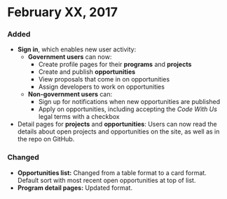 # February XX, 2017

### Added
* **Sign in**, which enables new user activity:
  * **Government users** can now: 
    * Create profile pages for their **programs** and **projects**
    * Create and publish **opportunities**
    * View proposals that come in on opportunities 
    * Assign developers to work on opportunities
  * **Non-government users** can:
    * Sign up for notifications when new opportunities are published
    * Apply on opportunities, including accepting the _Code With Us_ legal terms with a checkbox
* Detail pages for **projects** and **opportunities**: Users can now read the details about open projects and opportunities on the site, as well as in the repo on GitHub. 

### Changed
* **Opportunities list:** Changed from a table format to a card format. Default sort with most recent open opportunities at top of list.
* **Program detail pages:** Updated format.
